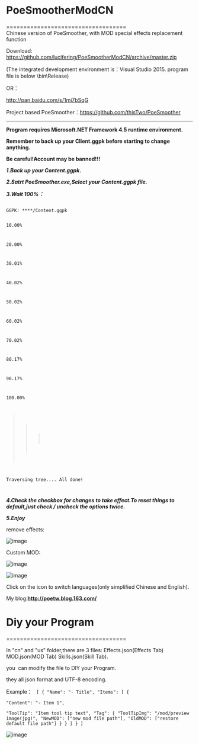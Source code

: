 # PoeSmootherModCN #
===================================  
Chinese version of PoeSmoother, with MOD special effects replacement function

Download:
https://github.com/lucifering/PoeSmootherModCN/archive/master.zip

(The integrated development environment is：Visual Studio 2015.  program file is below \bin\Release)

OR：  

http://pan.baidu.com/s/1mi7bSqG 


  
  

Project based PoeSmoother：https://github.com/thisTwo/PoeSmoother
__________________________________________________________

**Program requires Microsoft.NET Framework 4.5 runtime environment.**  

**Remember to back up your Client.ggpk before starting to change anything.**  

**Be careful!Account may be banned!!!**  


***1.Back up your Content.ggpk.***  

***2.Satrt PoeSmoother.exe,Select your Content.ggpk file.***  

***3.Wait 100%：***  

<code>
GGPK: ****/Content.ggpk

10.00%  

20.00%  

30.01%  

40.02%  

50.02%  

60.02%  

70.02%  

80.17%  

90.17%  

100.00%  

>>>
Traversing tree....
All done!


</code>

***4.Check the checkbox for changes to take effect.To reset things to default,just check / uncheck the options twice.***  


***5.Enjoy***  




 remove effects:

![image](https://github.com/lucifering/PoeSmootherModCN/blob/master/Screenshot/2-2.jpg)


Custom MOD:

![image](https://github.com/lucifering/PoeSmootherModCN/blob/master/Screenshot/1-2.jpg)



![image](https://github.com/lucifering/PoeSmootherModCN/blob/master/Screenshot/3-2.jpg)


Click on the icon to switch languages(only simplified Chinese and English). 


My blog:**http://poetw.blog.163.com/** 


# Diy your Program  #
===================================    

In "cn" and "us" folder,there are 3 files: Effects.json(Effects Tab)  MOD.json(MOD Tab)  Skills.json(Skill Tab).

you  can modify the file to DIY your Program.

they all json format and UTF-8 encoding.


Example：
<code>
[
    {
        "Name": "- Title",
        "Items": [
            {               
                "Content": "- Item 1",              
                "ToolTip": "Item tool tip text",
                "Tag": {
                    "ToolTipImg": "/mod/preview image(jpg)",
                    "NewMOD": ["new mod file path"],
                    "OldMOD": ["restore default file path"]
                }
            }
        ]
    } 
]
</code>



![image](https://github.com/lucifering/PoeSmootherModCN/blob/master/Screenshot/diytab-2.jpg)







   
